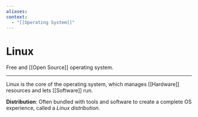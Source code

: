 ```yaml
---
aliases:
context:
  - "[[Operating System]]"
---
```


# Linux

Free and [[Open Source]] operating system.

---

Linux is the core of the operating system, which manages [[Hardware]] resources and lets [[Software]] run.

**Distribution**: Often bundled with tools and software to create a complete OS experience, called a _Linux distribution_.

